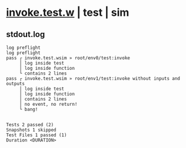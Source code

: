 # [invoke.test.w](../../../../../../examples/tests/sdk_tests/function/invoke.test.w) | test | sim

## stdout.log
```log
log preflight
log preflight
pass ┌ invoke.test.wsim » root/env0/test:invoke                           
     │ log inside test
     │ log inside function
     └ contains 2 lines
pass ┌ invoke.test.wsim » root/env1/test:invoke without inputs and outputs
     │ log inside test
     │ log inside function
     │ contains 2 lines
     │ no event, no return!
     └ bang!
 
 
Tests 2 passed (2)
Snapshots 1 skipped
Test Files 1 passed (1)
Duration <DURATION>
```

